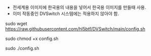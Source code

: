 - 전세계용 이미지에 한국용의 내용을 넣어서 한국용 이미지를 만들때 사용.
- 이미 작동중인 DVSwitch 시스템에는 적용하지 않아야 함.


sudo wget https://raw.githubusercontent.com/hl5btf/DVSwitch/main/config.sh

sudo chmod +x config.sh

sudo ./config.sh
